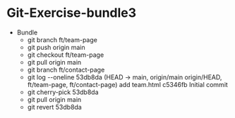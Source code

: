 # Git-Exercise-bundle3


* Bundle
   - git branch ft/team-page
   - git push origin main
   - git checkout ft/team-page
   - git pull origin main
   - git branch ft/contact-page
   - git log --oneline 53db8da (HEAD -> main, origin/main  origin/HEAD, ft/team-page, ft/contact-page) add team.html
   c5346fb Initial commit
   - git cherry-pick 53db8da
   - git pull origin main
   - git revert 53db8da
